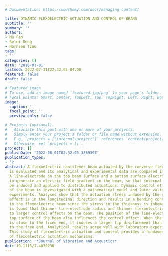 ```yaml
---
# Documentation: https://wowchemy.com/docs/managing-content/

title: DYNAMIC FLEXOELECTRIC ACTUATION AND CONTROL OF BEAMS
subtitle: ''
summary: ''
authors:
- Mu Fan
- Bolei Deng
- Hornsen Tzou
tags:
- ''
categories: []
date: '2018-01-01'
lastmod: 2022-07-31T22:32:05-04:00
featured: false
draft: false

# Featured image
# To use, add an image named `featured.jpg/png` to your page's folder.
# Focal points: Smart, Center, TopLeft, Top, TopRight, Left, Right, BottomLeft, Bottom, BottomRight.
image:
  caption: ''
  focal_point: ''
  preview_only: false

# Projects (optional).
#   Associate this post with one or more of your projects.
#   Simply enter your project's folder or file name without extension.
#   E.g. `projects = ["internal-project"]` references `content/project/deep-learning/index.md`.
#   Otherwise, set `projects = []`.
projects: []
publishDate: '2022-08-01T02:32:05.386930Z'
publication_types:
- '2'
abstract: A flexoelectric cantilever beam actuated by the converse flexoelectric effect
  is evaluated and its analytical and experimental data are compared in this study.
  A line-electrode on the top beam surface and a bottom surface electrode are used
  to generate an electric field gradient in the beam, so that internal stresses can
  be induced and applied to distributed actuations. Dynamic control effectiveness
  of the beam is investigated with a mathematical model and later validated by laboratory
  experiments. Analyses show that the actuation stress induced by the converse flexoelectric
  effect is in the longitudinal direction and results in a bending control moment
  to the flexoelectric beam since the stress in the thickness is inhomogeneous. It
  is found that thinner line-electrode radius and thinner flexoelectric beam lead
  to larger control effects on the beam. The position of the line-electrode on the
  top surface of the beam also influences the control effect. When the line electrode
  is close to the fixed end, it induces a larger tip displacement than that is close
  to the free end. Analytical results agree well with laboratory experimental data.
  This study of flexoelectric actuation and control provides a fundamental understanding
  of flexoelectric actuation mechanisms.
publication: '*Journal of Vibration and Acoustics*'
doi: 10.1115/1.4039238
---
```

